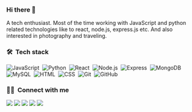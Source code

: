 ### Hi there 👋
A tech enthusiast. Most of the time working with JavaScript and python related technologies like to react, node.js, express.js etc. And also interested in photography and traveling.

### 🛠 &nbsp;Tech stack

![JavaScript](https://img.shields.io/badge/-JavaScript-05122A?style=flat&logo=javascript)&nbsp;
![Python](https://img.shields.io/badge/-Python-05122A?style=flat&logo=python)&nbsp;
![React](https://img.shields.io/badge/-React-05122A?style=flat&logo=react)&nbsp;
![Node.js](https://img.shields.io/badge/-Node.js-05122A?style=flat&logo=node.js)&nbsp;
![Express](https://img.shields.io/badge/-express-05122A?style=flat&logo=express)&nbsp;
![MongoDB](https://img.shields.io/badge/-mongodb-05122A?style=flat&logo=mongodb)&nbsp;
![MySQL](https://img.shields.io/badge/-mysql-05122A?style=flat&logo=mysql)&nbsp;
![HTML](https://img.shields.io/badge/-HTML-05122A?style=flat&logo=HTML5)&nbsp;
![CSS](https://img.shields.io/badge/-CSS-05122A?style=flat&logo=CSS3&logoColor=1572B6)&nbsp;
![Git](https://img.shields.io/badge/-Git-05122A?style=flat&logo=git)&nbsp;
![GitHub](https://img.shields.io/badge/-GitHub-05122A?style=flat&logo=github)&nbsp;

### 🤝🏻 &nbsp;Connect with me

<p align="left">
<a href="https://www.estiak.me"><img src="https://img.shields.io/badge/-estiak.me-3423A6?style=flat&logo=Google-Chrome&logoColor=white"/></a>
<a href="https://linkedin.com/in/mdestiakahmed"><img src="https://img.shields.io/badge/-mdestiakahmed-0077B5?style=flat&logo=Linkedin&logoColor=white"/></a>
<a href="mailto:estiak97@gmail.com"><img src="https://img.shields.io/badge/-estiak97@gmail.com-D14836?style=flat&logo=Gmail&logoColor=white"/></a>
<a href="https://instagram.com/estiakahmed"><img src="https://img.shields.io/badge/-@estiakahmed-E4405F?style=flat&logo=Instagram&logoColor=white"/></a>
<a href="https://facebook.com/mdestiakahmed1997"><img src="https://img.shields.io/badge/-@mdestiakahmed1997-1877F2?style=flat&logo=Facebook&logoColor=white"/></a>
</p>
